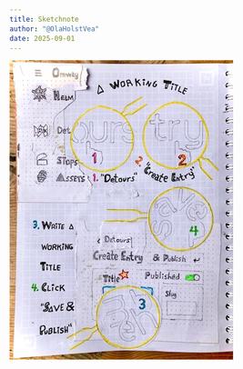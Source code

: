 ```yaml
---
title: Sketchnote
author: "@OlaHolstVea"
date: 2025-09-01
---
```


![Sketchnote](2-OMWAY-2025-sep-09-issue-51-sketchNote-v1-detour-even-smaller.jpeg)
